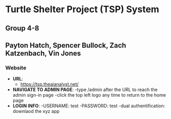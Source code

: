 # Turtle Shelter Project (TSP) System

## Group 4-8
## Payton Hatch, Spencer Bullock, Zach Katzenbach, Vin Jones

### Website
- **URL**:
  - https://tsp.theaianalyst.net/
- **NAVIGATE TO ADMIN PAGE**:
  -type /admin after the URL to reach the admin sign-in page
  -click the top left logo any time to return to the home page
- **LOGIN INFO**:
  -USERNAME: test
  -PASSWORD: test
  -dual authentification: downlaod the xyz app
